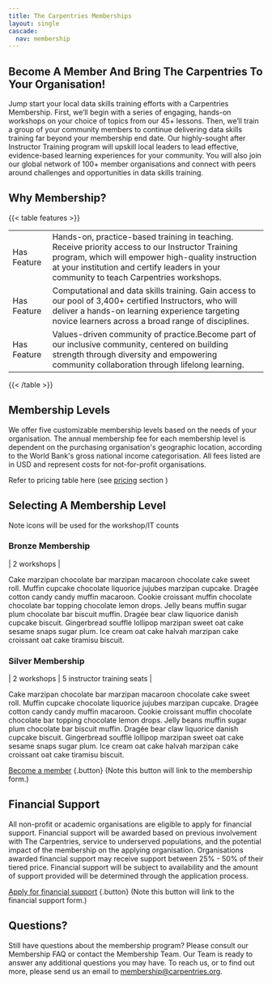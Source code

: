 ```yaml
---
title: The Carpentries Memberships
layout: single
cascade:
  nav: membership
---
```


## Become A Member And Bring The Carpentries To Your Organisation!

Jump start your local data skills training efforts with a Carpentries Membership. First, we’ll begin with a series of engaging, hands-on workshops on your choice of topics from our 45+ lessons. Then, we’ll train a group of your community members to continue delivering data skills training far beyond your membership end date. Our highly-sought after Instructor Training program will upskill local leaders to lead effective, evidence-based learning experiences for your community. You will also join our global network of 100+ member organisations and connect with peers around challenges and opportunities in data skills training.

## Why Membership?

{{< table features >}}
<table>
    <tr>
        <td>Has Feature</td>
        <td>Hands-on, practice-based training in teaching. Receive priority access to our Instructor Training program, which will empower high-quality instruction at your institution and certify leaders in your community to teach Carpentries workshops.</td>
    </tr>
    <tr>
        <td>Has Feature</td>
        <td>Computational and data skills training. Gain access to our pool of 3,400+ certified Instructors, who will deliver a hands-on learning experience targeting novice learners across a broad range of disciplines.</td>
    </tr>
    <tr>
        <td>Has Feature</td>
        <td>Values-driven community of practice.Become part of our inclusive community, centered on building strength through diversity and empowering community collaboration through lifelong learning.</td>
    </tr>
   </table>
{{< /table >}}

## Membership Levels

We offer five customizable membership levels based on the needs of your organisation. The annual membership fee for each membership level is dependent on the purchasing organisation's geographic location, according to the World Bank's gross national income categorisation. All fees listed are in USD and represent costs for not-for-profit organisations.

Refer to pricing table here (see [pricing](/host/pricing/#membership-pricing) section )


## Selecting A Membership Level

Note icons will be used for the workshop/IT counts

### Bronze Membership

| 2 workshops | 

Cake marzipan chocolate bar marzipan macaroon chocolate cake sweet roll. Muffin cupcake chocolate liquorice jujubes marzipan cupcake. Dragée cotton candy candy muffin macaroon. Cookie croissant muffin chocolate chocolate bar topping chocolate lemon drops. Jelly beans muffin sugar plum chocolate bar biscuit muffin. Dragée bear claw liquorice danish cupcake biscuit. Gingerbread soufflé lollipop marzipan sweet oat cake sesame snaps sugar plum. Ice cream oat cake halvah marzipan cake croissant oat cake tiramisu biscuit.

### Silver Membership

| 2 workshops | 5 instructor training seats | 

Cake marzipan chocolate bar marzipan macaroon chocolate cake sweet roll. Muffin cupcake chocolate liquorice jujubes marzipan cupcake. Dragée cotton candy candy muffin macaroon. Cookie croissant muffin chocolate chocolate bar topping chocolate lemon drops. Jelly beans muffin sugar plum chocolate bar biscuit muffin. Dragée bear claw liquorice danish cupcake biscuit. Gingerbread soufflé lollipop marzipan sweet oat cake sesame snaps sugar plum. Ice cream oat cake halvah marzipan cake croissant oat cake tiramisu biscuit.

[Become a member](#)
{.button} 
(Note this button will link to the membership form.)

## Financial Support

All non-profit or academic organisations are eligible to apply for financial support. Financial support will be awarded based on previous involvement with The Carpentries, service to underserved populations, and the potential impact of the membership on the applying organisation. Organisations awarded financial support may receive support between 25% - 50% of their tiered price. Financial support will be subject to availability and the amount of support provided will be determined through the application process.

[Apply for financial support](#)
{.button} 
(Note this button will link to the financial support form.)

## Questions?

Still have questions about the membership program? Please consult our Membership FAQ or contact the Membership Team. Our Team is ready to answer any additional questions you may have. To reach us, or to find out more, please send us an email to membership@carpentries.org.